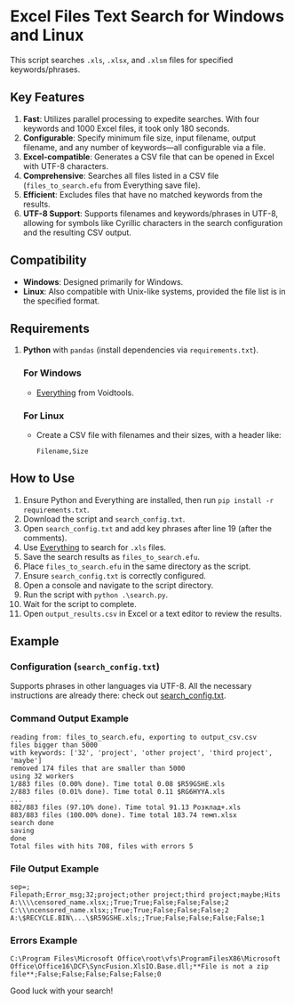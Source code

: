 
# Excel Files Text Search for Windows and Linux

This script searches `.xls`, `.xlsx`, and `.xlsm` files for specified keywords/phrases.

## Key Features

1. **Fast**: Utilizes parallel processing to expedite searches. With four keywords and 1000 Excel files, it took only 180 seconds.
2. **Configurable**: Specify minimum file size, input filename, output filename, and any number of keywords—all configurable via a file.
3. **Excel-compatible**: Generates a CSV file that can be opened in Excel with UTF-8 characters.
4. **Comprehensive**: Searches all files listed in a CSV file (`files_to_search.efu` from Everything save file).
5. **Efficient**: Excludes files that have no matched keywords from the results.
6. **UTF-8 Support**: Supports filenames and keywords/phrases in UTF-8, allowing for symbols like Cyrillic characters in the search configuration and the resulting CSV output.

## Compatibility

- **Windows**: Designed primarily for Windows.
- **Linux**: Also compatible with Unix-like systems, provided the file list is in the specified format.

## Requirements

1. **Python** with `pandas` (install dependencies via `requirements.txt`).

    ### For Windows
    - [Everything](https://www.voidtools.com/support/everything/) from Voidtools.

    ### For Linux
    - Create a CSV file with filenames and their sizes, with a header like:
      ```
      Filename,Size
      ```

## How to Use

1. Ensure Python and Everything are installed, then run `pip install -r requirements.txt`.
2. Download the script and `search_config.txt`.
3. Open `search_config.txt` and add key phrases after line 19 (after the comments).
4. Use [Everything](https://www.voidtools.com/support/everything/) to search for `.xls` files.
5. Save the search results as `files_to_search.efu`.
6. Place `files_to_search.efu` in the same directory as the script.
7. Ensure `search_config.txt` is correctly configured.
8. Open a console and navigate to the script directory.
9. Run the script with `python .\search.py`.
10. Wait for the script to complete.
11. Open `output_results.csv` in Excel or a text editor to review the results.

## Example

### Configuration (`search_config.txt`)

Supports phrases in other languages via UTF-8. All the necessary instructions are already there: check out [search_config.txt](search_config.txt).

### Command Output Example

```
reading from: files_to_search.efu, exporting to output_csv.csv
files bigger than 5000
with keywords: ['32', 'project', 'other project', 'third project', 'maybe']
removed 174 files that are smaller than 5000
using 32 workers
1/883 files (0.00% done). Time total 0.08 $R59GSHE.xls
2/883 files (0.01% done). Time total 0.11 $RG6HYYA.xls
...
882/883 files (97.10% done). Time total 91.13 Розклад+.xls
883/883 files (100.00% done). Time total 183.74 темп.xlsx
search done
saving
done
Total files with hits 708, files with errors 5
```

### File Output Example

```
sep=;
Filepath;Error_msg;32;project;other project;third project;maybe;Hits
A:\\\\censored_name.xlsx;;True;True;False;False;False;2
C:\\\ncensored_name.xlsx;;True;True;False;False;False;2
A:\$RECYCLE.BIN\...\$R59GSHE.xls;;True;False;False;False;False;1
```

### Errors Example

```
C:\Program Files\Microsoft Office\root\vfs\ProgramFilesX86\Microsoft Office\Office16\DCF\SyncFusion.XlsIO.Base.dll;**File is not a zip file**;False;False;False;False;False;0
```

Good luck with your search!